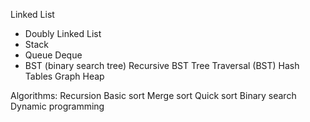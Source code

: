 Linked List
* Doubly Linked List
* Stack
* Queue
Deque
* BST (binary search tree)
Recursive BST
Tree Traversal (BST)
Hash Tables
Graph
Heap

Algorithms:
Recursion
Basic sort
Merge sort
Quick sort
Binary search
Dynamic programming


